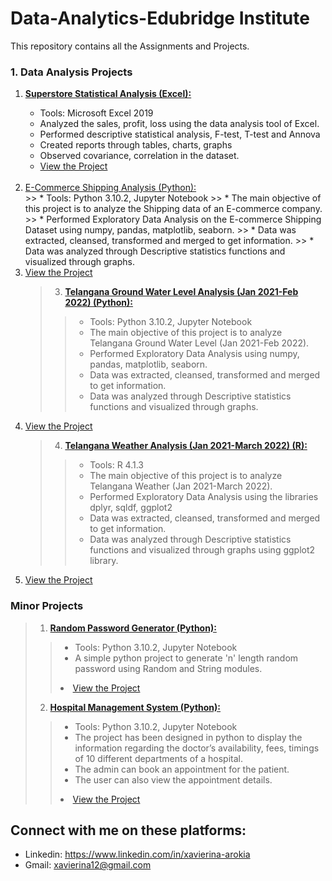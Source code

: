 # Data-Analytics-Edubridge Institute
This repository contains all the Assignments and Projects.

### 1. Data Analysis Projects
<ol>
<li> <a href="https://github.com/xavierina12/Data-Analytics/tree/main/Projects/1.%20Data%20Analysis%20Projects/1.%20Superstore%20Statistical%20Analysis%20(Excel)"><b>Superstore Statistical Analysis (Excel):</b></a></li>
  <ul>
    <li> Tools: Microsoft Excel 2019 </li> 
<li>Analyzed the sales, profit, loss using the data analysis tool of Excel.</li> 
<li>Performed descriptive statistical analysis, F-test, T-test and Annova</li>
<li> Created reports through tables, charts, graphs </li>
<li>Observed covariance, correlation in the dataset.</li>
<li><a href="https://github.com/xavierina12/Data-Analytics/tree/main/Projects/1.%20Data%20Analysis%20Projects/1.%20Superstore%20Statistical%20Analysis%20(Excel)">View the Project</a></li>
  </ul>
  
 </br>
  <li><a href="https://github.com/xavierina12/Data-Analytics/tree/main/Projects/1.%20Data%20Analysis%20Projects/2.%20E-Commerce%20Shipping%20Analysis%20(Python)"> E-Commerce Shipping Analysis (Python):</a> </li>
>> * Tools: Python 3.10.2, Jupyter Notebook
>> * The main objective of this project is to analyze the Shipping data of an E-commerce company. 
>> * Performed Exploratory Data Analysis on the E-commerce Shipping Dataset using numpy, pandas, matplotlib, seaborn. 
>> * Data was extracted, cleansed, transformed and merged to get information. 
>> * Data was analyzed through Descriptive statistics functions and visualized through graphs.
  <li><a href="https://github.com/xavierina12/Data-Analytics/tree/main/Projects/1.%20Data%20Analysis%20Projects/2.%20E-Commerce%20Shipping%20Analysis%20(Python)">View the Project</a></li>
  
>3. [**Telangana Ground Water Level Analysis (Jan 2021-Feb 2022) (Python):**](https://github.com/xavierina12/Data-Analytics/tree/main/Projects/Telangana%20Ground%20Water%20Level%20Analysis%20Jan%202021%20-%20Feb%202022) 
>> * Tools: Python 3.10.2, Jupyter Notebook
>> * The main objective of this project is to analyze Telangana Ground Water Level (Jan 2021-Feb 2022). 
>> * Performed Exploratory Data Analysis using numpy, pandas, matplotlib, seaborn. 
>> * Data was extracted, cleansed, transformed and merged to get information. 
>> * Data was analyzed through Descriptive statistics functions and visualized through graphs.
  <li><a href="">View the Project</a></li>
  
>4. [**Telangana Weather Analysis (Jan 2021-March 2022) (R):**](https://github.com/xavierina12/Data-Analytics/tree/main/Projects/Telangana%20Weather%20Analysis%20Jan%202021-March%202022) 
>> * Tools: R 4.1.3
>> * The main objective of this project is to analyze Telangana Weather (Jan 2021-March 2022). 
>> * Performed Exploratory Data Analysis using the libraries dplyr, sqldf, ggplot2
>> * Data was extracted, cleansed, transformed and merged to get information. 
>> * Data was analyzed through Descriptive statistics functions and visualized through graphs using ggplot2 library.
  <li><a href="">View the Project</a></li>
</ol>

### Minor Projects
>1. [**Random Password Generator (Python):**](https://github.com/xavierina12/Data-Analytics/tree/main/Projects/Random%20Password%20Generator) 
>> * Tools: Python 3.10.2, Jupyter Notebook
>> * A simple python project to generate 'n' length random password using Random and String modules. 
>> <li><a href="">View the Project</a></li>
>> 
>2. [**Hospital Management System (Python):**](https://github.com/xavierina12/Data-Analytics/tree/main/Projects/Hospital%20Management%20System) 
>> * Tools: Python 3.10.2, Jupyter Notebook
>> * The project has been designed in python to display the information regarding the doctor’s availability, fees, timings of 10 different departments of a hospital. 
>> * The admin can book an appointment for the patient.
>> * The user can also view the appointment details. 
>> <li><a href="">View the Project</a></li>

## Connect with me on these platforms:
* Linkedin: https://www.linkedin.com/in/xavierina-arokia
* Gmail: xavierina12@gmail.com
